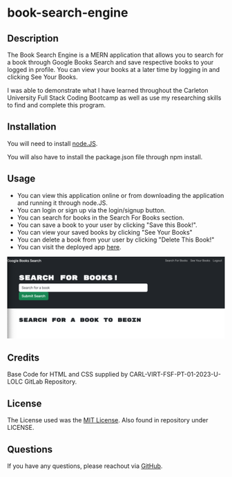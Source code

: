 # book-search-engine

## Description

The Book Search Engine is a MERN application that allows you to search for a book through Google Books Search and save respective books to your logged in profile. You can view your books at a later time by logging in and clicking See Your Books.

I was able to demonstrate what I have learned throughout the Carleton University Full Stack Coding Bootcamp as well as use my researching skills to find and complete this program.

## Installation

You will need to install [node.JS](https://nodejs.org/en/download).

You will also have to install the package.json file through npm install.

## Usage

- You can view this application online or from downloading the application and running it through node.JS.
- You can login or sign up via the login/signup button.
- You can search for books in the Search For Books section. 
- You can save a book to your user by clicking "Save this Book!".
- You can view your saved books by clicking "See Your Books"
- You can delete a book from your user by clicking "Delete This Book!"
- You can visit the deployed app [here](https://mdeluca-text-editor-54b25a117244.herokuapp.com/).

![Book Search Engine Homepage](./assets/images/book-search-engine.jpg)

## Credits

Base Code for HTML and CSS supplied by CARL-VIRT-FSF-PT-01-2023-U-LOLC GitLab Repository.

## License

The License used was the [MIT License](https://choosealicense.com/licenses/mit/). Also found in repository under LICENSE.

## Questions

If you have any questions, please reachout via [GitHub](https://github.com/mdeluca13/).